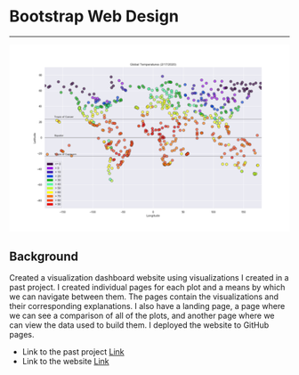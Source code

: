 # Bootstrap Web Design
- - -
![globaltemp](Assets/GlobalTempPlot.png)
## Background

Created a visualization dashboard website using visualizations I created in a past project. I created individual pages for each plot and a means by which we can navigate between them. The pages contain the visualizations and their corresponding explanations. I also have a landing page, a page where we can see a comparison of all of the plots, and another page where we can view the data used to build them. I deployed the website to GitHub pages. 
* Link to the past project [Link](https://github.com/teomotun/Vacation-Planner)
* Link to the website [Link](https://teomotun.github.io/Bootstrap-Visualization-Dashboard/)
